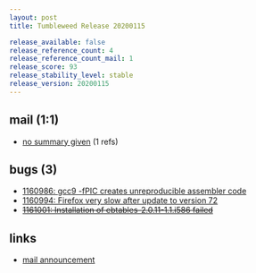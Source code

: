 ```yaml
---
layout: post
title: Tumbleweed Release 20200115

release_available: false
release_reference_count: 4
release_reference_count_mail: 1
release_score: 93
release_stability_level: stable
release_version: 20200115
---
```


## mail (1:1)

- [no summary given](https://github.com/boombatower/tumbleweed-review/issues/10) (1 refs)

## bugs (3)

<!--more-->

- [1160986: gcc9 -fPIC creates unreproducible assembler code](https://bugzilla.opensuse.org/show_bug.cgi?id=1160986)
- [1160994: Firefox very slow after update to version 72](https://bugzilla.opensuse.org/show_bug.cgi?id=1160994)
- ~~[1161001: Installation of ebtables-2.0.11-1.1.i586 failed](https://bugzilla.opensuse.org/show_bug.cgi?id=1161001)~~



## links

- [mail announcement](https://github.com/boombatower/tumbleweed-review/issues/10)
